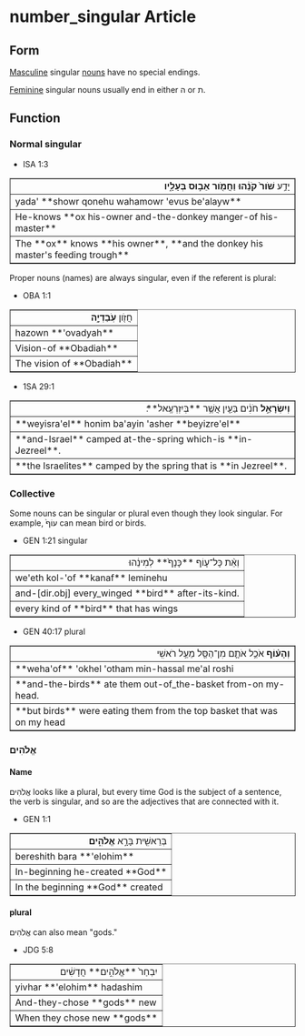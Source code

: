 # number_singular Article

## Form
[Masculine](https://git.door43.org/Door43/en-uhg/src/master/content/gender_masculine/02.md) singular [nouns](https://git.door43.org/Door43/en-uhg/src/master/content/noun/02.md) have no special endings. 

[Feminine](https://git.door43.org/Door43/en-uhg/src/master/content/gender_feminine/02.md) singular nouns usually end in either ה or ת. 

## Function

### Normal singular

* ISA 1:3
<table border="1" class="docutils">
<colgroup>
<col width="100%" />
</colgroup>
<tbody valign="top">
<tr class="row-odd" align="right"><td>יָדַ֥ע <b>שֹׁור֙ קֹנֵ֔הוּ וַחֲמֹ֖ור אֵב֣וּס בְּעָלָ֑יו</b></td>
</tr>
<tr class="row-even"><td>yada' **showr qonehu wahamowr 'evus be'alayw**</td>
</tr>
<tr class="row-odd"><td>He-knows **ox his-owner and-the-donkey manger-of his-master**</td>
</tr>
<tr class="row-even"><td>The **ox** knows **his owner**, **and the donkey his master's feeding trough**</td>
</tr>
</tbody>
</table>

Proper nouns (names) are always singular, even if the referent is plural:

* OBA 1:1
<table border="1" class="docutils">
<colgroup>
<col width="100%" />
</colgroup>
<tbody valign="top">
<tr class="row-odd" align="right"><td>חֲזֹ֖ון <b>עֹֽבַדְיָ֑ה</b></td>
</tr>
<tr class="row-even"><td>hazown **'ovadyah**</td>
</tr>
<tr class="row-odd"><td>Vision-of **Obadiah**</td>
</tr>
<tr class="row-even"><td>The vision of **Obadiah**</td>
</tr>
</tbody>
</table>

* 1SA 29:1
<table border="1" class="docutils">
<colgroup>
<col width="100%" />
</colgroup>
<tbody valign="top">
<tr class="row-odd" align="right"><td><b>וְיִשְׂרָאֵ֣ל</b> חֹנִ֔ים בַּעַ֖יִן אֲשֶׁ֥ר **בְּיִזְרְעֶֽאל**׃</td>
</tr>
<tr class="row-even"><td>**weyisra'el** honim ba'ayin 'asher **beyizre'el**</td>
</tr>
<tr class="row-odd"><td>**and-Israel** camped at-the-spring which-is **in-Jezreel**.</td>
</tr>
<tr class="row-even"><td>**the Israelites** camped by the spring that is **in Jezreel**.</td>
</tr>
</tbody>
</table>

### Collective
Some nouns can be singular or plural even though they look singular. For example, עוֹף֙ can mean bird or birds.  

* GEN 1:21
singular
<table border="1" class="docutils">
<colgroup>
<col width="100%" />
</colgroup>
<tbody valign="top">
<tr class="row-odd" align="right"><td>וְאֵ֨ת כָּל־ע֤וֹף **כָּנָף֙** לְמִינֵ֔הוּ</td>
</tr>
<tr class="row-even"><td>we'eth kol-'of **kanaf** leminehu</td>
</tr>
<tr class="row-odd"><td>and-[dir.obj] every_winged **bird** after-its-kind.</td>
</tr>
<tr class="row-even"><td>every kind of **bird** that has wings</td>
</tr>
</tbody>
</table>

* GEN 40:17 
plural
<table border="1" class="docutils">
<colgroup>
<col width="100%" />
</colgroup>
<tbody valign="top">
<tr class="row-odd" align="right"><td><b>וְהָע֗וֹף</b> אֹכֵ֥ל אֹתָ֛ם מִן־הַסַּ֖ל מֵעַ֥ל רֹאשִֽׁי</td>
</tr>
<tr class="row-even"><td>**weha'of** 'okhel 'otham min-hassal me'al roshi</td>
</tr>
<tr class="row-odd"><td>**and-the-birds** ate them out-of_the-basket from-on my-head.</td>
</tr>
<tr class="row-even"><td>**but birds** were eating them from the top basket that was on my head</td>
</tr>
</tbody>
</table>

### אֱלֹהִים 

#### Name

אֱלֹהִים looks like a plural, but every time God is the subject of a sentence, the verb is singular, and so are the adjectives that are connected with it.

* GEN 1:1
<table border="1" class="docutils">
<colgroup>
<col width="100%" />
</colgroup>
<tbody valign="top">
<tr class="row-odd" align="right"><td>בְּרֵאשִׁ֖ית בָּרָ֣א <b>אֱלֹהִ֑ים</b></td>
</tr>
<tr class="row-even"><td>bereshith bara **'elohim**</td>
</tr>
<tr class="row-odd"><td>In-beginning he-created **God**</td>
</tr>
<tr class="row-even"><td>In the beginning **God** created</td>
</tr>
</tbody>
</table>

#### plural

אֱלֹהִים can also mean "gods."

* JDG 5:8
<table border="1" class="docutils">
<colgroup>
<col width="100%" />
</colgroup>
<tbody valign="top">
<tr class="row-odd" align="right"><td>יִבְחַר֙ **אֱלֹהִ֣ים** חֲדָשִׁ֔ים</td>
</tr>
<tr class="row-even"><td>yivhar **'elohim** hadashim</td>
</tr>
<tr class="row-odd"><td>And-they-chose **gods** new</td>
</tr>
<tr class="row-even"><td>When they chose new **gods**</td>
</tr>
</tbody>
</table>